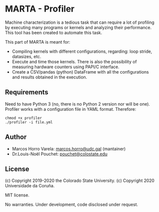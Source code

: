 # MARTA - Profiler

Machine characterization is a tedious task that can require a lot of profiling
by executing many programs or kernels and analyzing their performance. This
tool has been created to automate this task.

This part of MARTA is meant for:

- Compiling kernels with different configurations, regarding: loop stride,
  datasizes, etc.
- Execute and time those kernels. There is also the possibility of measuring
  hardware counters using PAPI/C interface.
- Create a CSV/pandas (python) DataFrame with all the configurations and results
  obtained in the execution.

## Requirements

Need to have Python 3 (no, there is no Python 2 version nor will be one).
Profiler works with a configuration file in YAML format. Therefore:

```
chmod +x profiler
./profiler -i file.yml
```

## Author

- Marcos Horro Varela: marcos.horro@udc.gal (mantainer)
- Dr.Louis-Noël Pouchet: pouchet@colostate.edu

## License

(c) Copyright 2019-2020 the Colorado State University.
(c) Copyright 2020 Universidade da Coruña.

MIT license.

No warranties. Under development, code disclosed under request.
